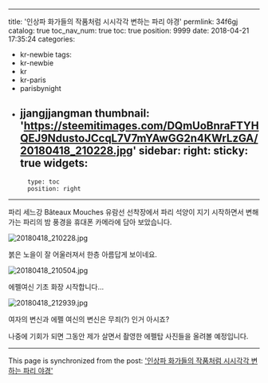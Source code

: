 
---
title: '인상파 화가들의 작품처럼 시시각각 변하는 파리 야경'
permlink: 34f6gj
catalog: true
toc_nav_num: true
toc: true
position: 9999
date: 2018-04-21 17:35:24
categories:
- kr-newbie
tags:
- kr-newbie
- kr
- kr-paris
- parisbynight
- jjangjjangman
thumbnail: 'https://steemitimages.com/DQmUoBnraFTYHQEJ9NdustoJCcqL7V7mYAwGG2n4KWrLzGA/20180418_210228.jpg'
sidebar:
    right:
        sticky: true
widgets:
    -
        type: toc
        position: right
---


파리 세느강 Bâteaux Mouches 유람선 선착장에서 파리 석양이 지기 시작하면서 변해가는 파리의 밤 풍경을 휴대폰 카메라에 담아 보았습니다.


![20180418_210228.jpg](https://steemitimages.com/DQmUoBnraFTYHQEJ9NdustoJCcqL7V7mYAwGG2n4KWrLzGA/20180418_210228.jpg)

붉은 노을이 잘 어울러져서 한층 아름답게 보이네요.

![20180418_210504.jpg](https://steemitimages.com/DQmYDjEyJLH7izaSbtjVKeBGNFm1P37bhSk4A4uomkLSF5W/20180418_210504.jpg)

에펠여신 기초 화장 시작합니다...

![20180418_212939.jpg](https://steemitimages.com/DQmbfggMJNpRvDJvWPY6UBth46hFNBcc6kuBidjKNKX7DUM/20180418_212939.jpg)

여자의 변신과 에펠 여신의 변신은 무죄(?) 인거 아시죠?

나중에 기회가 되면 그동안 제가 살면서 촬영한 에펠탑 사진들을 올려볼 예정입니다.

- - -

This page is synchronized from the post: ['인상파 화가들의 작품처럼 시시각각 변하는 파리 야경'](https://steemit.com/@parisfoodhunter/34f6gj)
